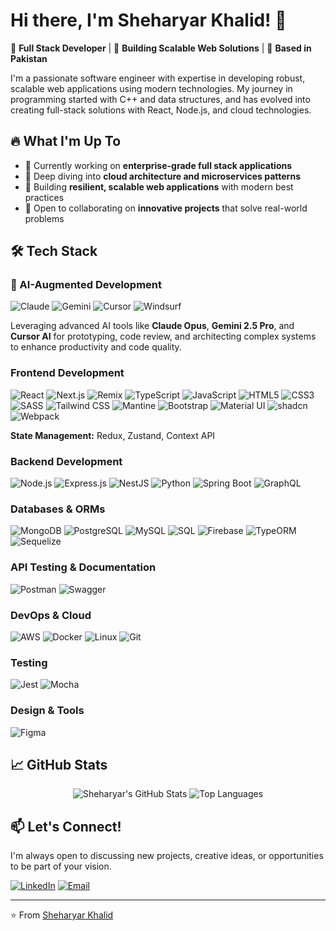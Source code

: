 # Hi there, I'm Sheharyar Khalid! 👋

🎯 **Full Stack Developer** | 🚀 **Building Scalable Web Solutions** | 📍 **Based in Pakistan**

I'm a passionate software engineer with expertise in developing robust, scalable web applications using modern technologies. My journey in programming started with C++ and data structures, and has evolved into creating full-stack solutions with React, Node.js, and cloud technologies.

## 🔥 What I'm Up To

- 💼 Currently working on **enterprise-grade full stack applications**
- 🌱 Deep diving into **cloud architecture and microservices patterns**
- 🚀 Building **resilient, scalable web applications** with modern best practices
- 🤝 Open to collaborating on **innovative projects** that solve real-world problems

## 🛠️ Tech Stack

### 🤖 AI-Augmented Development
![Claude](https://img.shields.io/badge/Claude%20Opus-9F37B2?style=for-the-badge)
![Gemini](https://img.shields.io/badge/Gemini%202.5-FFCD00?style=for-the-badge&logo=google&logoColor=black)
![Cursor](https://img.shields.io/badge/Cursor%20AI-000000?style=for-the-badge)
![Windsurf](https://img.shields.io/badge/Windsurf-007AFF?style=for-the-badge)

Leveraging advanced AI tools like **Claude Opus**, **Gemini 2.5 Pro**, and **Cursor AI** for prototyping, code review, and architecting complex systems to enhance productivity and code quality.

### Frontend Development
![React](https://img.shields.io/badge/React-61DAFB?style=for-the-badge&logo=react&logoColor=black)
![Next.js](https://img.shields.io/badge/Next.js-000000?style=for-the-badge&logo=next.js&logoColor=white)
![Remix](https://img.shields.io/badge/Remix-000000?style=for-the-badge&logo=remix&logoColor=white)
![TypeScript](https://img.shields.io/badge/TypeScript-3178C6?style=for-the-badge&logo=typescript&logoColor=white)
![JavaScript](https://img.shields.io/badge/JavaScript-F7DF1E?style=for-the-badge&logo=javascript&logoColor=black)
![HTML5](https://img.shields.io/badge/HTML5-E34F26?style=for-the-badge&logo=html5&logoColor=white)
![CSS3](https://img.shields.io/badge/CSS3-1572B6?style=for-the-badge&logo=css3&logoColor=white)
![SASS](https://img.shields.io/badge/SASS-CC6699?style=for-the-badge&logo=sass&logoColor=white)
![Tailwind CSS](https://img.shields.io/badge/Tailwind%20CSS-06B6D4?style=for-the-badge&logo=tailwind-css&logoColor=white)
![Mantine](https://img.shields.io/badge/Mantine-339AF0?style=for-the-badge)
![Bootstrap](https://img.shields.io/badge/Bootstrap-7952B3?style=for-the-badge&logo=bootstrap&logoColor=white)
![Material UI](https://img.shields.io/badge/Material%20UI-007FFF?style=for-the-badge&logo=mui&logoColor=white)
![shadcn](https://img.shields.io/badge/shadcn-000000?style=for-the-badge)
![Webpack](https://img.shields.io/badge/Webpack-8DD6F9?style=for-the-badge&logo=webpack&logoColor=black)

**State Management:** Redux, Zustand, Context API

### Backend Development
![Node.js](https://img.shields.io/badge/Node.js-339933?style=for-the-badge&logo=node.js&logoColor=white)
![Express.js](https://img.shields.io/badge/Express.js-000000?style=for-the-badge&logo=express&logoColor=white)
![NestJS](https://img.shields.io/badge/NestJS-E0234E?style=for-the-badge&logo=nestjs&logoColor=white)
![Python](https://img.shields.io/badge/Python-3776AB?style=for-the-badge&logo=python&logoColor=white)
![Spring Boot](https://img.shields.io/badge/Spring%20Boot-6DB33F?style=for-the-badge&logo=springboot&logoColor=white)
![GraphQL](https://img.shields.io/badge/GraphQL-E10098?style=for-the-badge&logo=graphql&logoColor=white)

### Databases & ORMs
![MongoDB](https://img.shields.io/badge/MongoDB-47A248?style=for-the-badge&logo=mongodb&logoColor=white)
![PostgreSQL](https://img.shields.io/badge/PostgreSQL-4169E1?style=for-the-badge&logo=postgresql&logoColor=white)
![MySQL](https://img.shields.io/badge/MySQL-4479A1?style=for-the-badge&logo=mysql&logoColor=white)
![SQL](https://img.shields.io/badge/SQL-003B57?style=for-the-badge&logo=sql&logoColor=white)
![Firebase](https://img.shields.io/badge/Firebase-FFCA28?style=for-the-badge&logo=firebase&logoColor=black)
![TypeORM](https://img.shields.io/badge/TypeORM-FE0902?style=for-the-badge)
![Sequelize](https://img.shields.io/badge/Sequelize-52B0E7?style=for-the-badge&logo=sequelize&logoColor=white)

### API Testing & Documentation
![Postman](https://img.shields.io/badge/Postman-FF6C37?style=for-the-badge&logo=postman&logoColor=white)
![Swagger](https://img.shields.io/badge/Swagger-85EA2D?style=for-the-badge&logo=swagger&logoColor=black)

### DevOps & Cloud
![AWS](https://img.shields.io/badge/AWS-232F3E?style=for-the-badge&logo=amazon-aws&logoColor=white)
![Docker](https://img.shields.io/badge/Docker-2496ED?style=for-the-badge&logo=docker&logoColor=white)
![Linux](https://img.shields.io/badge/Linux-FCC624?style=for-the-badge&logo=linux&logoColor=black)
![Git](https://img.shields.io/badge/Git-F05032?style=for-the-badge&logo=git&logoColor=white)

### Testing
![Jest](https://img.shields.io/badge/Jest-C21325?style=for-the-badge&logo=jest&logoColor=white)
![Mocha](https://img.shields.io/badge/Mocha-8D6748?style=for-the-badge&logo=mocha&logoColor=white)

### Design & Tools
![Figma](https://img.shields.io/badge/Figma-F24E1E?style=for-the-badge&logo=figma&logoColor=white)

## 📈 GitHub Stats

<p align="center">
  <img src="https://github-readme-stats.vercel.app/api?username=sheharyar-khalid&show_icons=true&theme=radical" alt="Sheharyar's GitHub Stats" />
  <img src="https://github-readme-stats.vercel.app/api/top-langs/?username=sheharyar-khalid&layout=compact&theme=radical" alt="Top Languages" />
</p>

## 📫 Let's Connect!

I'm always open to discussing new projects, creative ideas, or opportunities to be part of your vision.

[![LinkedIn](https://img.shields.io/badge/LinkedIn-0A66C2?style=for-the-badge&logo=linkedin&logoColor=white)](https://linkedin.com/in/sheharyar-khalid)
[![Email](https://img.shields.io/badge/Email-D14836?style=for-the-badge&logo=gmail&logoColor=white)](mailto:sheharyarkhalid154@gmail.com)

---

⭐️ From [Sheharyar Khalid](https://github.com/sheharyar-khalid)
